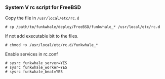 ### System V rc script for FreeBSD

Copy the file in `/usr/local/etc/rc.d`

```
# cp /path/to/funkwhale/deploy/FreeBSD/funkwhale_* /usr/local/etc/rc.d
```

If not add executable bit to the files.

```
# chmod +x /usr/local/etc/rc.d/funkwhale_*
```

Enable services in rc.conf

```
# sysrc funkwhale_server=YES
# sysrc funkwhale_worker=YES
# sysrc funkwhale_beat=YES
```
